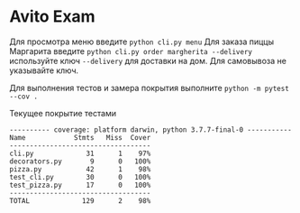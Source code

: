 # Avito Exam

Для просмотра меню введите `python cli.py menu`
Для заказа пиццы Маргарита введите `python cli.py order margherita --delivery` используйте ключ `--delivery` для доставки на дом. Для самовывоза не указывайте ключ.

Для выполнения тестов и замера покрытия выполните `python -m pytest --cov .`

Текущее покрытие тестами

```
---------- coverage: platform darwin, python 3.7.7-final-0 -----------
Name            Stmts   Miss  Cover
-----------------------------------
cli.py             31      1    97%
decorators.py       9      0   100%
pizza.py           42      1    98%
test_cli.py        30      0   100%
test_pizza.py      17      0   100%
-----------------------------------
TOTAL             129      2    98%

```